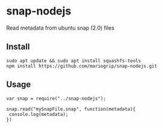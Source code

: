 # snap-nodejs
Read metadata from ubuntu snap (2.0) files

## Install

```
sudo apt update && sudo apt install squashfs-tools
npm install https://github.com/mariogrip/snap-nodejs.git
```

## Usage

```
var snap = require("../snap-nodejs");

snap.read("mySnapFile.snap", function(metadata){
 console.log(metadata);
})
```

